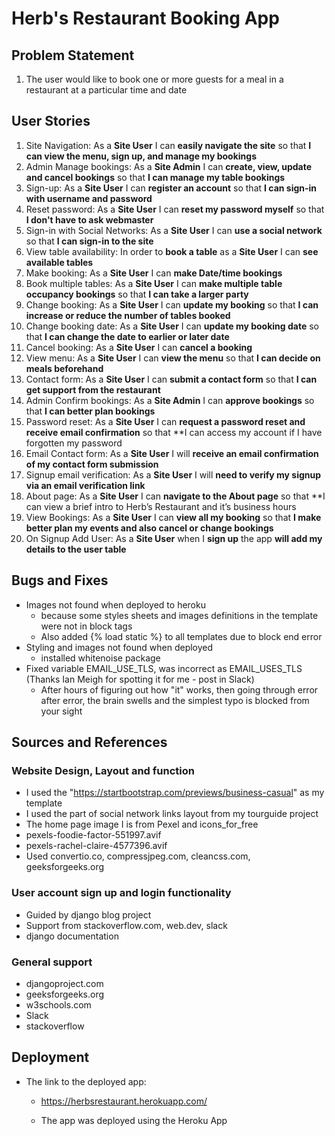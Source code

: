 # Herb's Restaurant Booking App

## Problem Statement
1. The user would like to book one or more guests for a meal in a restaurant at a particular time and date

## User Stories
1. Site Navigation: As a **Site User** I can **easily navigate the site** so that **I can view the menu, sign up, and manage my bookings**
2. Admin Manage bookings: As a **Site Admin** I can **create, view, update and cancel bookings** so that **I can manage my table bookings**
3. Sign-up: As a **Site User** I can **register an account** so that **I can sign-in with username and password**
4. Reset password: As a **Site User** I can **reset my password myself** so that **I don't have to ask webmaster**
5. Sign-in with Social Networks: As a **Site User** I can **use a social network** so that **I can sign-in to the site**
6. View table availability: In order to **book a table** as a **Site User** I can **see available tables**
7. Make booking: As a **Site User** I can **make Date/time bookings**
8. Book multiple tables: As a **Site User** I can **make multiple table occupancy bookings** so that **I can take a larger party**
9. Change booking: As a **Site User** I can **update my booking** so that **I can increase or reduce the number of tables booked**
10. Change booking date: As a **Site User** I can **update my booking date** so that **I can change the date to earlier or later date**
11. Cancel booking: As a **Site User** I can **cancel a booking**
12. View menu: As a **Site User** I can **view the menu** so that **I can decide on meals beforehand**
13. Contact form: As a **Site User** I can **submit a contact form** so that **I can get support from the restaurant**
14. Admin Confirm bookings: As a **Site Admin** I can **approve bookings** so that **I can better plan bookings**
15. Password reset: As a **Site User** I can **request a password reset and receive email confirmation** so that **I can access my account if I have forgotten my password
16. Email Contact form: As a **Site User** I will **receive an email confirmation of my contact form submission**
17. Signup email verification: As a **Site User** I will **need to verify my signup via an email verification link**
18. About page: As a **Site User** I can **navigate to the About page** so that **I can view a brief intro to Herb’s Restaurant and it’s business hours
19. View Bookings: As a **Site User** I can **view all my booking** so that **I make better plan my events and also cancel or change bookings**
20. On Signup Add User: As a **Site User** when I **sign up** the app **will add my details to the user table**


## Bugs and Fixes

* Images not found when deployed to heroku
    * because some styles sheets and images definitions in the template were not in block tags
    * Also added {% load static %} to all templates due to block end error 
* Styling and images not found when deployed
    * installed whitenoise package
* Fixed variable EMAIL_USE_TLS, was incorrect as EMAIL_USES_TLS (Thanks Ian Meigh for spotting it for me - post in Slack)
    * After hours of figuring out how "it" works, then going through error after error, the brain swells and the simplest typo is blocked from your sight

## Sources and References

### Website Design, Layout and function
- I used the "https://startbootstrap.com/previews/business-casual" as my template
- I used the part of social network links layout from my tourguide project
- The home page image I is from Pexel and icons_for_free
 - pexels-foodie-factor-551997.avif
 - pexels-rachel-claire-4577396.avif
- Used convertio.co, compressjpeg.com, cleancss.com, geeksforgeeks.org

### User account sign up and login functionality
- Guided by django blog project
- Support from stackoverflow.com, web.dev, slack
- django documentation

### General support
- djangoproject.com
- geeksforgeeks.org
- w3schools.com
- Slack
- stackoverflow

## Deployment

* The link to the deployed app:

  * https://herbsrestaurant.herokuapp.com/

  * The app was deployed using the Heroku App
